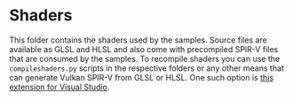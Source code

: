 # Shaders

This folder contains the shaders used by the samples. Source files are available as GLSL and HLSL and also come with precompiled SPIR-V files that are consumed by the samples. To recompile shaders you can use the `compileshaders.py` scripts in the respective folders or any other means that can generate Vulkan SPIR-V from GLSL or HLSL. One such option is [this extension for Visual Studio](https://github.com/SaschaWillems/SPIRV-VSExtension).